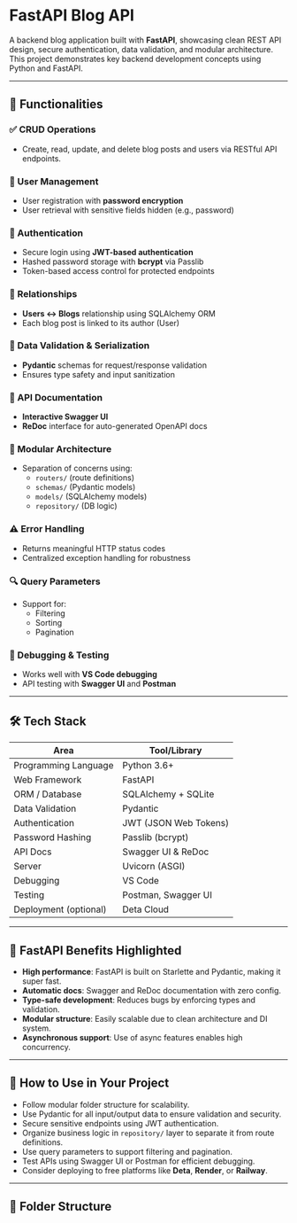 # FastAPI Blog API

A backend blog application built with **FastAPI**, showcasing clean REST API design, secure authentication, data validation, and modular architecture. This project demonstrates key backend development concepts using Python and FastAPI.

---

## 🔧 Functionalities

### ✅ CRUD Operations
- Create, read, update, and delete blog posts and users via RESTful API endpoints.

### 👤 User Management
- User registration with **password encryption**
- User retrieval with sensitive fields hidden (e.g., password)

### 🔐 Authentication
- Secure login using **JWT-based authentication**
- Hashed password storage with **bcrypt** via Passlib
- Token-based access control for protected endpoints

### 🔗 Relationships
- **Users ↔ Blogs** relationship using SQLAlchemy ORM
- Each blog post is linked to its author (User)

### 🧮 Data Validation & Serialization
- **Pydantic** schemas for request/response validation
- Ensures type safety and input sanitization

### 📃 API Documentation
- **Interactive Swagger UI**
- **ReDoc** interface for auto-generated OpenAPI docs

### 🧩 Modular Architecture
- Separation of concerns using:
  - `routers/` (route definitions)
  - `schemas/` (Pydantic models)
  - `models/` (SQLAlchemy models)
  - `repository/` (DB logic)

### ⚠️ Error Handling
- Returns meaningful HTTP status codes
- Centralized exception handling for robustness

### 🔍 Query Parameters
- Support for:
  - Filtering
  - Sorting
  - Pagination

### 🐞 Debugging & Testing
- Works well with **VS Code debugging**
- API testing with **Swagger UI** and **Postman**

---

## 🛠 Tech Stack

| Area                  | Tool/Library       |
|-----------------------|--------------------|
| Programming Language  | Python 3.6+         |
| Web Framework         | FastAPI             |
| ORM / Database        | SQLAlchemy + SQLite |
| Data Validation       | Pydantic            |
| Authentication        | JWT (JSON Web Tokens) |
| Password Hashing      | Passlib (bcrypt)    |
| API Docs              | Swagger UI & ReDoc  |
| Server                | Uvicorn (ASGI)      |
| Debugging             | VS Code             |
| Testing               | Postman, Swagger UI |
| Deployment (optional) | Deta Cloud          |

---

## 🚀 FastAPI Benefits Highlighted

- **High performance**: FastAPI is built on Starlette and Pydantic, making it super fast.
- **Automatic docs**: Swagger and ReDoc documentation with zero config.
- **Type-safe development**: Reduces bugs by enforcing types and validation.
- **Modular structure**: Easily scalable due to clean architecture and DI system.
- **Asynchronous support**: Use of async features enables high concurrency.

---

## 📌 How to Use in Your Project

- Follow modular folder structure for scalability.
- Use Pydantic for all input/output data to ensure validation and security.
- Secure sensitive endpoints using JWT authentication.
- Organize business logic in `repository/` layer to separate it from route definitions.
- Use query parameters to support filtering and pagination.
- Test APIs using Swagger UI or Postman for efficient debugging.
- Consider deploying to free platforms like **Deta**, **Render**, or **Railway**.

---

## 📂 Folder Structure

